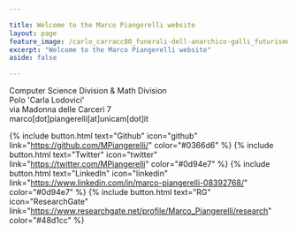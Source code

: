 ```yaml
---

title: Welcome to the Marco Piangerelli website
layout: page
feature_image: /carlo_carracc80_funerali-dell-anarchico-galli_futurismo_riassunto_due-minuti-di-arte1.jpg
excerpt: "Welcome to the Marco Piangerelli website"
aside: false 

---
```


Computer Science Division & Math Division <br>
Polo 'Carla Lodovici' <br>
via Madonna delle Carceri 7 <br>
marco[dot]piangerelli[at]unicam[dot]it

<!--IMG_20190429_193147.jpg-->


{% include button.html text="Github" icon="github" link="https://github.com/MPiangerelli/" color="#0366d6" %} {% include button.html text="Twitter" icon="twitter" link="https://twitter.com/MPiangerelli" color="#0d94e7" %} {% include button.html text="LinkedIn" icon="linkedin" link="https://www.linkedin.com/in/marco-piangerelli-08392768/" color="#0d94e7" %} {% include button.html text="RG" icon="ResearchGate" link="https://www.researchgate.net/profile/Marco_Piangerelli/research" color="#48d1cc" %}<!-- {% include button.html text="Install Alembic ⚗️" link="https://github.com/daviddarnes/alembic#installation" %} {% include button.html text="Tip me $5 💸" link="https://www.paypal.me/daviddarnes/5usd" color="#333333" %}-->



